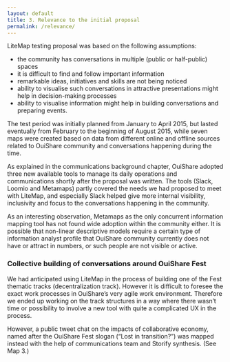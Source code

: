 ```yaml
---
layout: default
title: 3. Relevance to the initial proposal
permalink: /relevance/
---
```


LiteMap testing proposal was based on the following assumptions:

*   the community has conversations in multiple (public or half-public) spaces
*   it is difficult to find and follow important information
*   remarkable ideas, initiatives and skills are not being noticed
*   ability to visualise such conversations in attractive presentations might help in decision-making processes
*   ability to visualise information might help in building conversations and preparing events.

The test period was initially planned from January to April 2015, but lasted eventually from February to the beginning of August 2015, while seven maps were created based on data from different online and offline sources related to OuiShare community and conversations happening during the time.

As explained in the communications background chapter, OuiShare adopted three new available tools to manage its daily operations and communications shortly after the proposal was written. The tools (Slack, Loomio and Metamaps) partly covered the needs we had proposed to meet with LiteMap, and especially Slack helped give more internal visibility, inclusivity and focus to the conversations happening in the community. 

As an interesting observation, Metamaps as the only concurrent information mapping tool has not found wide adoption within the community either. It is possible that non-linear descriptive models require a certain type of information analyst profile that OuiShare community currently does not have or attract in numbers, or such people are not visible or active.

### Collective building of conversations around OuiShare Fest

We had anticipated using LiteMap in the process of building one of the Fest thematic tracks (decentralization track). However it is difficult to foresee the exact work processes in OuiShare’s very agile work environment. Therefore we ended up working on the track structures in a way where there wasn’t time or possibility to involve a new tool with quite a complicated UX in the process. 

However, a public tweet chat on the impacts of collaborative economy, named after the OuiShare Fest slogan (“Lost in transition?”) was mapped instead with the help of communications team and Storify synthesis. (See Map 3.)
